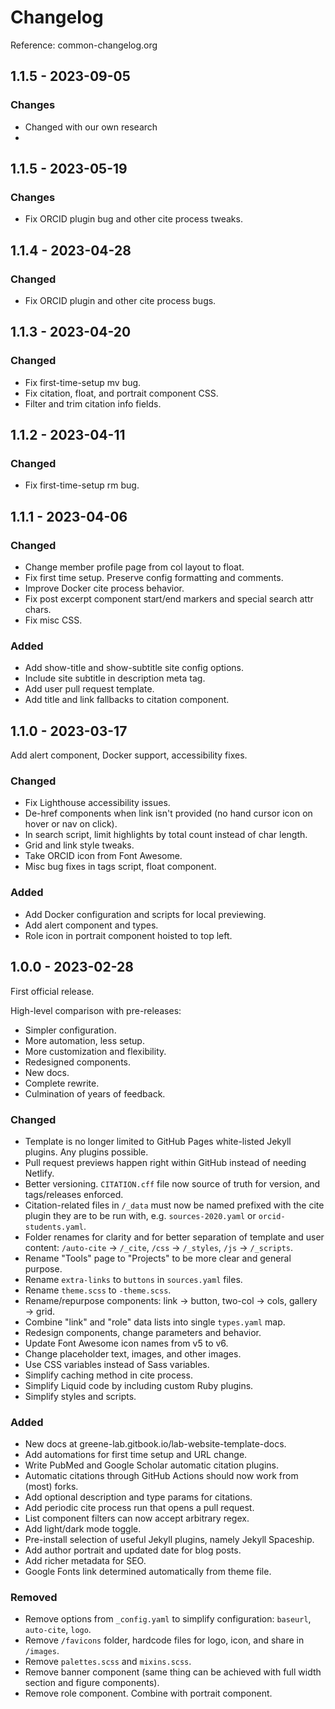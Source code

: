 # Changelog

Reference: common-changelog.org
## 1.1.5 - 2023-09-05

### Changes

- Changed with our own research 
- 
## 1.1.5 - 2023-05-19

### Changes

- Fix ORCID plugin bug and other cite process tweaks.

## 1.1.4 - 2023-04-28

### Changed

- Fix ORCID plugin and other cite process bugs.

## 1.1.3 - 2023-04-20

### Changed

- Fix first-time-setup mv bug.
- Fix citation, float, and portrait component CSS.
- Filter and trim citation info fields.

## 1.1.2 - 2023-04-11

### Changed

- Fix first-time-setup rm bug.

## 1.1.1 - 2023-04-06

### Changed

- Change member profile page from col layout to float.
- Fix first time setup. Preserve config formatting and comments.
- Improve Docker cite process behavior.
- Fix post excerpt component start/end markers and special search attr chars.
- Fix misc CSS.

### Added

- Add show-title and show-subtitle site config options.
- Include site subtitle in description meta tag.
- Add user pull request template.
- Add title and link fallbacks to citation component.

## 1.1.0 - 2023-03-17

Add alert component, Docker support, accessibility fixes.

### Changed

- Fix Lighthouse accessibility issues.
- De-href components when link isn't provided (no hand cursor icon on hover or nav on click).
- In search script, limit highlights by total count instead of char length.
- Grid and link style tweaks.
- Take ORCID icon from Font Awesome.
- Misc bug fixes in tags script, float component.

### Added

- Add Docker configuration and scripts for local previewing.
- Add alert component and types.
- Role icon in portrait component hoisted to top left.

## 1.0.0 - 2023-02-28

First official release.

High-level comparison with pre-releases:

- Simpler configuration.
- More automation, less setup.
- More customization and flexibility.
- Redesigned components.
- New docs.
- Complete rewrite.
- Culmination of years of feedback.

### Changed

- Template is no longer limited to GitHub Pages white-listed Jekyll plugins. Any plugins possible.
- Pull request previews happen right within GitHub instead of needing Netlify.
- Better versioning. `CITATION.cff` file now source of truth for version, and tags/releases enforced.
- Citation-related files in `/_data` must now be named prefixed with the cite plugin they are to be run with, e.g. `sources-2020.yaml` or `orcid-students.yaml`.
- Folder renames for clarity and for better separation of template and user content: `/auto-cite` → `/_cite`, `/css` → `/_styles`, `/js` → `/_scripts`.
- Rename "Tools" page to "Projects" to be more clear and general purpose.
- Rename `extra-links` to `buttons` in `sources.yaml` files.
- Rename `theme.scss` to `-theme.scss`.
- Rename/repurpose components: link → button, two-col → cols, gallery → grid.
- Combine "link" and "role" data lists into single `types.yaml` map.
- Redesign components, change parameters and behavior.
- Update Font Awesome icon names from v5 to v6.
- Change placeholder text, images, and other images.
- Use CSS variables instead of Sass variables.
- Simplify caching method in cite process.
- Simplify Liquid code by including custom Ruby plugins.
- Simplify styles and scripts.

### Added

- New docs at greene-lab.gitbook.io/lab-website-template-docs.
- Add automations for first time setup and URL change.
- Write PubMed and Google Scholar automatic citation plugins.
- Automatic citations through GitHub Actions should now work from (most) forks.
- Add optional description and type params for citations.
- Add periodic cite process run that opens a pull request.
- List component filters can now accept arbitrary regex.
- Add light/dark mode toggle.
- Pre-install selection of useful Jekyll plugins, namely Jekyll Spaceship.
- Add author portrait and updated date for blog posts.
- Add richer metadata for SEO.
- Google Fonts link determined automatically from theme file.

### Removed

- Remove options from `_config.yaml` to simplify configuration: `baseurl`, `auto-cite`, `logo`.
- Remove `/favicons` folder, hardcode files for logo, icon, and share in `/images`.
- Remove `palettes.scss` and `mixins.scss`.
- Remove banner component (same thing can be achieved with full width section and figure components).
- Remove role component. Combine with portrait component.
